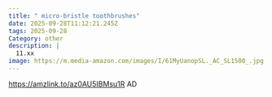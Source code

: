 ```yaml
---
title: " micro-bristle toothbrushes"
date: 2025-09-28T11:12:21.245Z
tags: 2025-09-28
Category: other
description: |
  11.xx
image: https://m.media-amazon.com/images/I/61MyUanopSL._AC_SL1500_.jpg
---
```

https://amzlink.to/az0AU5IBMsu1R
AD